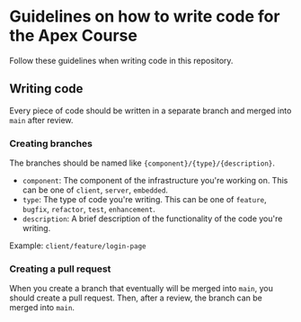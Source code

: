 # Guidelines on how to write code for the Apex Course

Follow these guidelines when writing code in this repository.

## Writing code

Every piece of code should be written in a separate branch and merged into `main` after review. 

### Creating branches

The branches should be named like `{component}/{type}/{description}`.

- `component`: The component of the infrastructure you're working on. This can be one of `client`, `server`, `embedded`.
- `type`: The type of code you're writing. This can be one of `feature`, `bugfix`, `refactor`, `test`, `enhancement`.
- `description`: A brief description of the functionality of the code you're writing.

Example: `client/feature/login-page`

### Creating a pull request

When you create a branch that eventually will be merged into `main`, you should create a pull request. Then, after a review, the branch can be merged into `main`.
